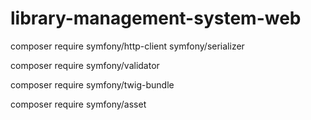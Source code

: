 # library-management-system-web
composer require symfony/http-client symfony/serializer

composer require symfony/validator

composer require symfony/twig-bundle

composer require symfony/asset
